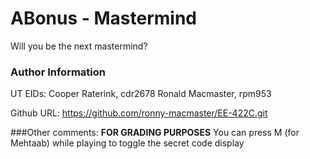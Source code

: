 # ABonus - Mastermind  

Will you be the next mastermind?

### Author Information
UT EIDs:
Cooper Raterink, cdr2678
Ronald Macmaster, rpm953

Github URL:
https://github.com/ronny-macmaster/EE-422C.git 

###Other comments:
**FOR GRADING PURPOSES** You can press M (for Mehtaab) while playing to toggle the secret code display